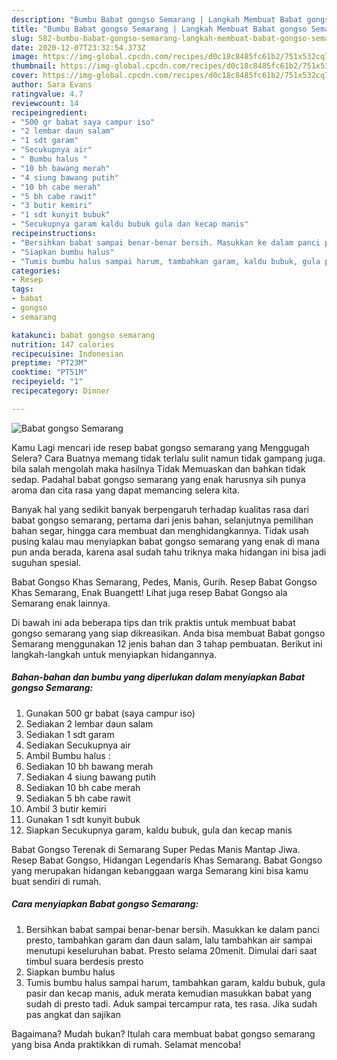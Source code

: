 ```yaml
---
description: "Bumbu Babat gongso Semarang | Langkah Membuat Babat gongso Semarang Yang Bikin Ngiler"
title: "Bumbu Babat gongso Semarang | Langkah Membuat Babat gongso Semarang Yang Bikin Ngiler"
slug: 582-bumbu-babat-gongso-semarang-langkah-membuat-babat-gongso-semarang-yang-bikin-ngiler
date: 2020-12-07T23:32:54.373Z
image: https://img-global.cpcdn.com/recipes/d0c18c8485fc61b2/751x532cq70/babat-gongso-semarang-foto-resep-utama.jpg
thumbnail: https://img-global.cpcdn.com/recipes/d0c18c8485fc61b2/751x532cq70/babat-gongso-semarang-foto-resep-utama.jpg
cover: https://img-global.cpcdn.com/recipes/d0c18c8485fc61b2/751x532cq70/babat-gongso-semarang-foto-resep-utama.jpg
author: Sara Evans
ratingvalue: 4.7
reviewcount: 14
recipeingredient:
- "500 gr babat saya campur iso"
- "2 lembar daun salam"
- "1 sdt garam"
- "Secukupnya air"
- " Bumbu halus "
- "10 bh bawang merah"
- "4 siung bawang putih"
- "10 bh cabe merah"
- "5 bh cabe rawit"
- "3 butir kemiri"
- "1 sdt kunyit bubuk"
- "Secukupnya garam kaldu bubuk gula dan kecap manis"
recipeinstructions:
- "Bersihkan babat sampai benar-benar bersih. Masukkan ke dalam panci presto, tambahkan garam dan daun salam, lalu tambahkan air sampai menutupi keseluruhan babat. Presto selama 20menit. Dimulai dari saat timbul suara berdesis presto"
- "Siapkan bumbu halus"
- "Tumis bumbu halus sampai harum, tambahkan garam, kaldu bubuk, gula pasir dan kecap manis, aduk merata kemudian masukkan babat yang sudah di presto tadi. Aduk sampai tercampur rata, tes rasa. Jika sudah pas angkat dan sajikan"
categories:
- Resep
tags:
- babat
- gongso
- semarang

katakunci: babat gongso semarang 
nutrition: 147 calories
recipecuisine: Indonesian
preptime: "PT23M"
cooktime: "PT51M"
recipeyield: "1"
recipecategory: Dinner

---
```



![Babat gongso Semarang](https://img-global.cpcdn.com/recipes/d0c18c8485fc61b2/751x532cq70/babat-gongso-semarang-foto-resep-utama.jpg)

Kamu Lagi mencari ide resep babat gongso semarang yang Menggugah Selera? Cara Buatnya memang tidak terlalu sulit namun tidak gampang juga. bila salah mengolah maka hasilnya Tidak Memuaskan dan bahkan tidak sedap. Padahal babat gongso semarang yang enak harusnya sih punya aroma dan cita rasa yang dapat memancing selera kita.

Banyak hal yang sedikit banyak berpengaruh terhadap kualitas rasa dari babat gongso semarang, pertama dari jenis bahan, selanjutnya pemilihan bahan segar, hingga cara membuat dan menghidangkannya. Tidak usah pusing kalau mau menyiapkan babat gongso semarang yang enak di mana pun anda berada, karena asal sudah tahu triknya maka hidangan ini bisa jadi suguhan spesial.

Babat Gongso Khas Semarang, Pedes, Manis, Gurih. Resep Babat Gongso Khas Semarang, Enak Buangett! Lihat juga resep Babat Gongso ala Semarang enak lainnya.


Di bawah ini ada beberapa tips dan trik praktis untuk membuat babat gongso semarang yang siap dikreasikan. Anda bisa membuat Babat gongso Semarang menggunakan 12 jenis bahan dan 3 tahap pembuatan. Berikut ini langkah-langkah untuk menyiapkan hidangannya.

<!--inarticleads1-->

##### Bahan-bahan dan bumbu yang diperlukan dalam menyiapkan Babat gongso Semarang:

1. Gunakan 500 gr babat (saya campur iso)
1. Sediakan 2 lembar daun salam
1. Sediakan 1 sdt garam
1. Sediakan Secukupnya air
1. Ambil  Bumbu halus :
1. Sediakan 10 bh bawang merah
1. Sediakan 4 siung bawang putih
1. Sediakan 10 bh cabe merah
1. Sediakan 5 bh cabe rawit
1. Ambil 3 butir kemiri
1. Gunakan 1 sdt kunyit bubuk
1. Siapkan Secukupnya garam, kaldu bubuk, gula dan kecap manis


Babat Gongso Terenak di Semarang Super Pedas Manis Mantap Jiwa. Resep Babat Gongso, Hidangan Legendaris Khas Semarang. Babat Gongso yang merupakan hidangan kebanggaan warga Semarang kini bisa kamu buat sendiri di rumah. 

<!--inarticleads2-->

##### Cara menyiapkan Babat gongso Semarang:

1. Bersihkan babat sampai benar-benar bersih. Masukkan ke dalam panci presto, tambahkan garam dan daun salam, lalu tambahkan air sampai menutupi keseluruhan babat. Presto selama 20menit. Dimulai dari saat timbul suara berdesis presto
1. Siapkan bumbu halus
1. Tumis bumbu halus sampai harum, tambahkan garam, kaldu bubuk, gula pasir dan kecap manis, aduk merata kemudian masukkan babat yang sudah di presto tadi. Aduk sampai tercampur rata, tes rasa. Jika sudah pas angkat dan sajikan




Bagaimana? Mudah bukan? Itulah cara membuat babat gongso semarang yang bisa Anda praktikkan di rumah. Selamat mencoba!
